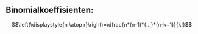 ## Binomialkoeffisienten:

$$\left(\displaystyle{n \atop r}\right)=\dfrac{n*(n-1)*{...}*(n-k+1)}{k!}$$